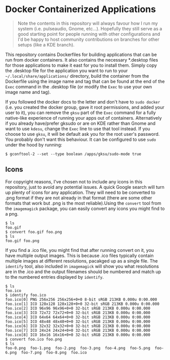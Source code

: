 # Docker Containerized Applications

> Note the contents in this repository will always favour how I run my system (i.e. pulseaudio, Gnome, etc...). Hopefully they still serve as a good starting point for people running with other configurations and I'd be happy to host community contributions on branches for other setups (like a KDE branch).

This repository contains Dockerfiles for building applications that can be run from docker containers. It also contains the necessary \*.desktop files for those applications to make it east for you to install them. Simply copy the .desktop file for the application you want to run to your `~/.local/share/applications/` directory, build the container from the Dockerfile using the image name and tag that can be found at the end of the `Exec` command in the .desktop file (or modify the `Exec` to use your own image name and tag).

If you followed the docker docs to the letter and don't have to `sudo docker` (i.e. you created the docker group, gave it root permissions, and added your user to it), you can remove the `gksu` part of the `Exec` command for a fully native-like experience of running your apps out of containers. Alternatively if you already have/prefer gksudo or are on KDE rather than Gnome and want to use `kdesu`, change the `Exec` line to use that tool instead. If you choose to use `gksu`, it will be default ask you for the root user's password. You probably don't want this behaviour. It can be configured to use `sudo` under the hood by running:

```
$ gconftool-2 --set --type boolean /apps/gksu/sudo-mode true
```

## Icons

For copyright reasons, I've chosen not to include any icons in this repository, just to avoid any potential issues. A quick Google search will turn up plenty of icons for any application. They will need to be converted to .png format if they are not already in that format (there are some other formats that work but .png is the most reliable).Using the `convert` tool from the `imagemagick` package, you can easily convert any icons you might find to a png.

```
$ ls
foo.gif
$ convert foo.gif foo.png
$ ls
foo.gif foo.png
```

If you find a .ico file, you might find that after running convert on it, you have multiple output images. This is because .ico files typically contain multiple images at different resolutions, pacakged up as a single file. The `identify` tool, also included in `imagemagick` will show you what resolutions are in the .ico and the output filenames should be numbered and match up to the numbered entries displayed by `identify`.

```
$ ls
foo.ico
$ identify foo.ico 
foo.ico[0] PNG 256x256 256x256+0+0 8-bit sRGB 213KB 0.000u 0:00.000
foo.ico[1] ICO 128x128 128x128+0+0 32-bit sRGB 213KB 0.000u 0:00.000
foo.ico[2] ICO 96x96 96x96+0+0 32-bit sRGB 213KB 0.000u 0:00.000
foo.ico[3] ICO 72x72 72x72+0+0 32-bit sRGB 213KB 0.000u 0:00.000
foo.ico[4] ICO 64x64 64x64+0+0 32-bit sRGB 213KB 0.000u 0:00.000
foo.ico[5] ICO 48x48 48x48+0+0 32-bit sRGB 213KB 0.000u 0:00.000
foo.ico[6] ICO 32x32 32x32+0+0 32-bit sRGB 213KB 0.000u 0:00.000
foo.ico[7] ICO 24x24 24x24+0+0 32-bit sRGB 213KB 0.000u 0:00.000
foo.ico[8] ICO 16x16 16x16+0+0 32-bit sRGB 213KB 0.000u 0:00.000
$ convert foo.ico foo.png
$ ls
foo-0.png  foo-1.png  foo-2.png  foo-3.png  foo-4.png  foo-5.png  foo-6.png  foo-7.png  foo-8.png  foo.ico
```  
